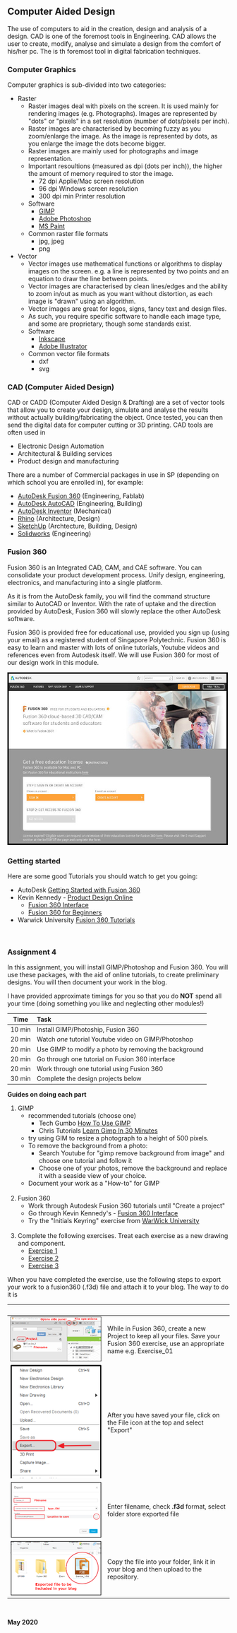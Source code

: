 
## Computer Aided Design

The use of computers to aid in the creation, design and analysis of a design.  CAD is one of the foremost tools in Engineering.  CAD allows the user to create, modify, analyse and simulate a design from the comfort of his/her pc.  The is th foremost tool in digital fabrication techniques.

### Computer Graphics

Computer graphics is sub-divided into two categories:

* Raster
    *  Raster images deal with pixels on the screen.  It is used mainly for rendering images (e.g. Photographs).  Images are represented by "dots" or "pixels" in a set resolution (number of dots/pixels per inch).
    *  Raster images are characterised by becoming fuzzy as you zoom/enlarge the image.  As the image is represented by dots, as you enlarge the image the dots become bigger.
    *  Raster images are mainly used for photographs and image representation.
    *  Important resoultions (measured as dpi (dots per inch)), the higher the amount of memory required to stor the image.
        -  72 dpi Applie/Mac screen resolution
        -  96 dpi Windows screen resolution
        -  300 dpi min Printer resolution
    *  Software
        -  [GIMP](https://www.gimp.org/)
        -  [Adobe Photoshop](https://www.photoshop.com/en)
        -  [MS Paint](https://ms-paint.en.softonic.com/)
    *  Common raster file formats
        -  jpg, jpeg
        -  png
* Vector
    - Vector images use mathematical functions or algorithms to display images on the screen. e.g. a line is represented by two points and an equation to draw the line between points.
    - Vector images are characterised by clean lines/edges and the ability to zoom in/out as much as you want without distortion, as each image is "drawn" using an algorithm.
    - Vector images are great for logos, signs, fancy text and design files.
    - As such, you require specific software to handle each image type, and some are proprietary, though some standards exist.
    - Software
        + [Inkscape](https://inkscape.org/)
        + [Adobe Illustrator](https://www.adobe.com/products/illustrator.html)
    - Common vector file formats
        + dxf
        + svg

### CAD (Computer Aided Design)

CAD or CADD (Computer Aided Design & Drafting) are a set of vector tools that allow you to create your design, simulate and analyse the results without actually building/fabricating the object.  Once tested, you can then send the digital data for computer cutting or 3D printing.  CAD tools are often used in

* Electronic Design Automation
* Architectural & Building services
* Product design and manufacturing

There are a number of Commercial packages in use in SP (depending on which school you are enrolled in), for example:

* [AutoDesk Fusion 360](https://www.autodesk.com/products/fusion-360/overview) (Engineering, Fablab)
* [AutoDesk AutoCAD](https://www.autodesk.com/products/autocad/overview) (Engineering, Building)
* [AutoDesk Inventor](https://www.autodesk.com/products/inventor/overview) (Mechanical)
* [Rhino](https://www.rhino3d.com/) (Architecture, Design)
* [SketchUp](https://www.sketchup.com/) (Archtecture, Building, Design)
* [Solidworks](https://my.solidworks.com) (Engineering)

### Fusion 360

Fusion 360 is an Integrated CAD, CAM, and CAE software.  You can consolidate your product development process. Unify design, engineering, electronics, and manufacturing into a single platform.

As it is from the AutoDesk family, you will find the command structure similar to AutoCAD or Inventor.  With the rate of uptake and the direction provided by AutoDesk, Fusion 360 will slowly replace the other AutoDesk software.

Fusion 360 is provided free for educational use, provided you sign up (using your email) as a registered student of Singapore Polytechnic.  Fusion 360 is easy to learn and master with lots of online tutorials, Youtube videos and references even from Autodesk itself.  We will use Fusion 360 for most of our design work in this module.

![Fusion 360 for Education](images/0401_fusion360_education.jpg)

### Getting started

Here are some good Tutorials you should watch to get you going:

*  AutoDesk [Getting Started with Fusion 360](https://help.autodesk.com/view/fusion360/ENU/courses/)
*  Kevin Kennedy - [Product Design Online](https://productdesignonline.com/fusion-360/)
    -  [Fusion 360 Interface](https://www.youtube.com/watch?v=sZwM87-nsYA)
    -  [Fusion 360 for Beginners](https://youtu.be/J39Iq4Kku1Q?list=PLrZ2zKOtC_-DR2ZkMaK3YthYLErPxCnT-)
*  Warwick University [Fusion 360 Tutorials](https://warwick.ac.uk/fac/sci/wmg/about/outreach/resources/fusion_tutorials/)


&nbsp;

### Assignment 4

In this assignment, you will install GIMP/Photoshop and Fusion 360.  You will use these packages, with the aid of online tutorials, to create preliminary designs.  You will then document your work in the blog.

I have provided approximate timings for you so that you do **NOT** spend all your time (doing something you like and neglecting other modules!)

| Time   | Task |
|--------|:------------------------------------------------|
|10 min  | Install GIMP/Photoship, Fusion 360 |
|20 min  | Watch *one* tutorial Youtube video on GIMP/Photoshop |
|20 min  | Use GIMP to modify a photo by removing the background |
|20 min  | Go through one tutorial on Fusion 360 interface |
|20 min  | Work through one tutorial using Fusion 360 |
|30 min  | Complete the design projects below |

**Guides on doing each part**

1.  GIMP
    - recommended tutorials (choose one)
        + Tech Gumbo [How To Use GIMP](https://youtu.be/Q8C0LJPpr64)
        + Chris Tutorials [Learn Gimp In 30 Minutes](https://youtu.be/IeABb8cwdUg)
    - try using GIM to resize a photograph to a height of 500 pixels.
    - To remove the background from a photo:
        + Search Youtube for "gimp remove background from image" and choose one tutorial and follow it
        + Choose one of your photos, remove the background and replace it with a seaside view of your choice.
    - Document your work as a "How-to" for GIMP    
    &nbsp;
2.  Fusion 360
    - Work through Autodesk Fusion 360 tutorials until "Create a project"
    - Go through Kevin Kennedy's - [Fusion 360 Interface](https://www.youtube.com/watch?v=sZwM87-nsYA)
    - Try the "Initials Keyring" exercise from [WarWick University](https://warwick.ac.uk/fac/sci/wmg/about/outreach/resources/fusion_tutorials/)     
    &nbsp;
3.  Complete the following exercises.  Treat each exercise as a new drawing and component.
    * [Exercise 1](images/04_Exercise_1.png)
    * [Exercise 2](images/04_Exercise_2.png)
    * [Exercise 3](images/04_Exercise_3.png)

When you have completed the exercise, use the following steps to export your work to a fusion360 (.f3d) file and attach it to your blog.  The way to do it is

|![Click on the image to enlarge it](images/blank.png)|![](images/blank.png)|
|:----------------:|---------------|
|[![Project Options](images/04_fileOps.png)](images/04_fileOps.png) |While in Fusion 360, create a new Project to keep all your files.  Save your Fusion 360 exercise, use an appropriate name e.g. Exercise_01|
|[![Export Options](images/04_fileExport.png)](images/04_fileExport.png) | After you have saved your file, click on the File icon at the top and select "Export" |
|[![Export Dialog](images/04_Export.png)](images/04_Export.png) | Enter filename, check **.f3d** format, select folder store exported file |
|[![Exported File](images/04_f3dfile.png)](images/04_f3dfile.png) | Copy the file into your folder, link it in your blog and then upload to the repository. |

&nbsp;


**May 2020**





